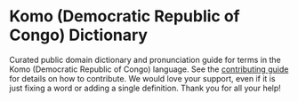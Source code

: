 
# Komo (Democratic Republic of Congo) Dictionary

Curated public domain dictionary and pronunciation guide for terms in the Komo (Democratic Republic of Congo) language. See the [contributing guide](https://github.com/drumworkteam/term/blob/make/.github/contributing.md) for details on how to contribute. We would love your support, even if it is just fixing a word or adding a single definition. Thank you for all your help!